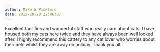 ```yaml
---
author: Mike W Pickford
date: 2012-10-28 22:06:37
---
```

Excellent facilities and wonderful staff who really care about cats. I have housed both my cats here twice and they have always been well looked after. I highly recommend this cattery to any cat lover who worries about their pets whilst they are away on holiday. Thank you all.

